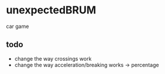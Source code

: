 # unexpectedBRUM
car game

## todo

- change the way crossings work
- change the way acceleration/breaking works -> percentage